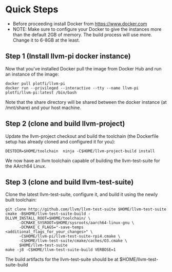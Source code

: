 # Quick Steps

* Before proceeding install Docker from https://www.docker.com 
* NOTE: Make sure to configure your Docker to give the instances more than the default 2GB of memory. The build process will use more. Change it to 6-8GB at the least. 

## Step 1 (Install llvm-pi docker instance)

Now that you've installed Docker pull the image from Docker Hub and run an instance of the image:

```
docker pull plotfi/llvm-pi
docker run --privileged --interactive --tty --name llvm-pi plotfi/llvm-pi:latest /bin/bash
```

Note that the share directory will be shared between the docker instance (at /mnt/share) and your host machine.

## Step 2 (clone and build llvm-project)

Update the llvm-project checkout and build the toolchain (the Dockerfile setup has already cloned and configured it for you):

```
DESTDIR=$HOME/toolchain  ninja -C$HOME/llvm-project-build install
```

We now have an llvm toolchain capable of building the llvm-test-suite for the AArch64 Linux.

## Step 3 (clone and build llvm-test-suite) 

Clone the latest llvm-test-suite, configure it, and build it using the newly built toolchain:

```
git clone http://github.com/llvm/llvm-test-suite $HOME/llvm-test-suite
cmake -B$HOME/llvm-test-suite-build -DLLVM_INSTALL_ROOT=$HOME/toolchain/ \
      -DCMAKE_SYSROOT=$HOME/sysroots/aarch64-linux-gnu \
      -DCMAKE_C_FLAGS="-save-temps <additional_flags_for_your_changes>" \
      -C$HOME/llvm-pi/llvm-test-suite-rpi4.cmake \
      -C$HOME/llvm-test-suite/cmake/caches/O3.cmake \
      $HOME/llvm-test-suite
make -j8 -C$HOME/llvm-test-suite-build VERBOSE=1
```

The build artifacts for the llvm-test-suite should be at $HOME/llvm-test-suite-build
